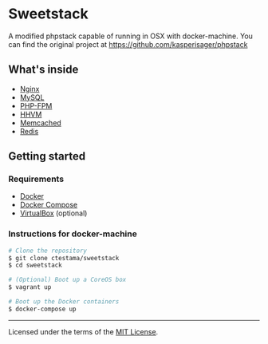 # Sweetstack

A modified phpstack capable of running in OSX with docker-machine. You can find the original project at https://github.com/kasperisager/phpstack

## What's inside

* [Nginx](http://nginx.org/)
* [MySQL](http://www.mysql.com/)
* [PHP-FPM](http://php-fpm.org/)
* [HHVM](http://www.hhvm.com/)
* [Memcached](http://memcached.org/)
* [Redis](http://redis.io/)

## Getting started

### Requirements

* [Docker](https://docker.com/)
* [Docker Compose](http://docs.docker.com/compose/)
* [VirtualBox](https://www.virtualbox.org/) (optional)

### Instructions for docker-machine

```sh
# Clone the repository
$ git clone ctestama/sweetstack
$ cd sweetstack

# (Optional) Boot up a CoreOS box
$ vagrant up

# Boot up the Docker containers
$ docker-compose up
```

---
Licensed under the terms of the [MIT License](LICENSE.md).
